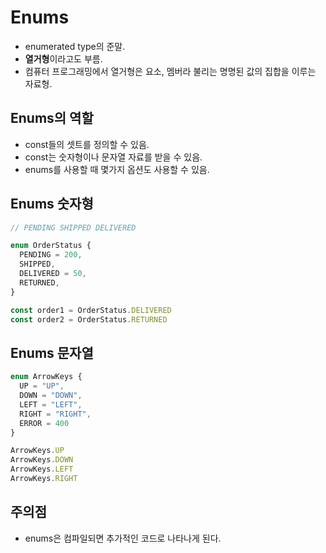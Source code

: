 # Enums
- enumerated type의 준말.
- **열거형**이라고도 부름.
- 컴퓨터 프로그래밍에서 열거형은 요소, 멤버라 불리는 명명된 값의 집합을 이루는 자료형.

## Enums의 역할
- const들의 셋트를 정의할 수 있음.
- const는 숫자형이나 문자열 자료를 받을 수 있음.
- enums를 사용할 때 몇가지 옵션도 사용할 수 있음.

## Enums 숫자형
```ts
// PENDING SHIPPED DELIVERED

enum OrderStatus {
  PENDING = 200,
  SHIPPED,
  DELIVERED = 50,
  RETURNED,
}

const order1 = OrderStatus.DELIVERED
const order2 = OrderStatus.RETURNED
```

## Enums 문자열
```ts
enum ArrowKeys {
  UP = "UP",
  DOWN = "DOWN",
  LEFT = "LEFT",
  RIGHT = "RIGHT",
  ERROR = 400
}

ArrowKeys.UP
ArrowKeys.DOWN
ArrowKeys.LEFT
ArrowKeys.RIGHT
```

## 주의점
- enums은 컴파일되면 추가적인 코드로 나타나게 된다.
